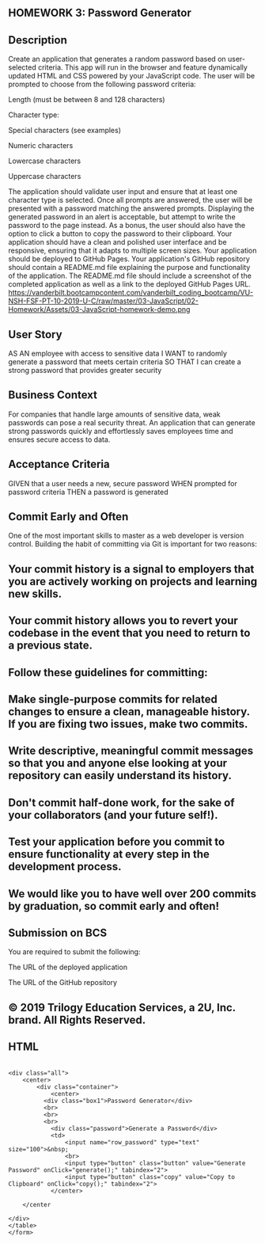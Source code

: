 
## HOMEWORK 3: Password Generator



## Description
Create an application that generates a random password based on user-selected criteria. This app will run in the browser and feature dynamically updated HTML and CSS powered by your JavaScript code.
The user will be prompted to choose from the following password criteria:


Length (must be between 8 and 128 characters)


Character type:


Special characters (see examples)


Numeric characters


Lowercase characters


Uppercase characters




The application should validate user input and ensure that at least one character type is selected.
Once all prompts are answered, the user will be presented with a password matching the answered prompts. Displaying the generated password in an alert is acceptable, but attempt to write the password to the page instead.
As a bonus, the user should also have the option to click a button to copy the password to their clipboard.
Your application should have a clean and polished user interface and be responsive, ensuring that it adapts to multiple screen sizes.
Your application should be deployed to GitHub Pages.
Your application's GitHub repository should contain a README.md file explaining the purpose and functionality of the application. The README.md file should include a screenshot of the completed application as well as a link to the deployed GitHub Pages URL.
https://vanderbilt.bootcampcontent.com/vanderbilt_coding_bootcamp/VU-NSH-FSF-PT-10-2019-U-C/raw/master/03-JavaScript/02-Homework/Assets/03-JavaScript-homework-demo.png

## User Story
AS AN employee with access to sensitive data
I WANT to randomly generate a password that meets certain criteria
SO THAT I can create a strong password that provides greater security

## Business Context
For companies that handle large amounts of sensitive data, weak passwords can pose a real security threat. An application that can generate strong passwords quickly and effortlessly saves employees time and ensures secure access to data.

## Acceptance Criteria
GIVEN that a user needs a new, secure password
WHEN prompted for password criteria
THEN a password is generated


## Commit Early and Often
One of the most important skills to master as a web developer is version control. Building the habit of committing via Git is important for two reasons:


## Your commit history is a signal to employers that you are actively working on projects and learning new skills.


## Your commit history allows you to revert your codebase in the event that you need to return to a previous state.


## Follow these guidelines for committing:


## Make single-purpose commits for related changes to ensure a clean, manageable history. If you are fixing two issues, make two commits.


## Write descriptive, meaningful commit messages so that you and anyone else looking at your repository can easily understand its history.


## Don't commit half-done work, for the sake of your collaborators (and your future self!).


## Test your application before you commit to ensure functionality at every step in the development process.


## We would like you to have well over 200 commits by graduation, so commit early and often!

## Submission on BCS
You are required to submit the following:


The URL of the deployed application


The URL of the GitHub repository



## © 2019 Trilogy Education Services, a 2U, Inc. brand. All Rights Reserved.


## HTML 
<!DOCTYPE html>
<html lang="en">
<head>
    <meta charset="UTF-8">
    <meta name="viewport" content="width=device-width, initial-scale=1.0">
    <meta http-equiv="X-UA-Compatible" content="ie=edge">
    <title>Document</title>
    <script src="C:\Users\User\Desktop\workspace\HW3-Password-Generator\HW3.jsx"></script>
    <link rel="stylesheet" href="C:\Users\User\Desktop\workspace\HW3-Password-Generator\style.css">
</head>
<body>
    <form name="myform" method="post" action="">
        <input type="hidden" name="length" value="10">
        <table width="100%" border="0"></table>

    <div class="all"> 
        <center>
            <div class="container">
                <center>
              <div class="box1">Password Generator</div>
              <br>
              <br>
              <br>
                <div class="password">Generate a Password</div>
                <td>
                    <input name="row_password" type="text" size="100">&nbsp;
                    <br>
                    <input type="button" class="button" value="Generate Password" onClick="generate();" tabindex="2">
                    <input type="button" class="copy" value="Copy to Clipboard" onClick="copy();" tabindex="2">
                </center>          
                
        </center
                
    </div>
    </table>
    </form>
</body>
</html>